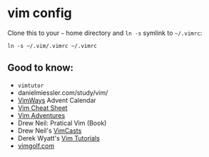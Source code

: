 # vim config

Clone this to your `~` home directory and `ln -s` symlink to `~/.vimrc`:

`ln -s ~/.vim/.vimrc ~/.vimrc`

Good to know:
-------------
* `vimtutor`
* danielmiessler.com/study/vim/
* [VimWays](https://vimways.org/2018/) Advent Calendar
* [Vim Cheat Sheet](https://vim.rtorr.com/)
* [Vim Adventures](https://vim-adventures.com/)
* Drew Neil: Pratical Vim (Book)
* Drew Neil's [VimCasts](https//vimcasts.org)
* Derek Wyatt's [Vim Tutorials](https://derekwyatt.org/vim/tutorials)
* [vimgolf.com](https://vimgolf.com)
